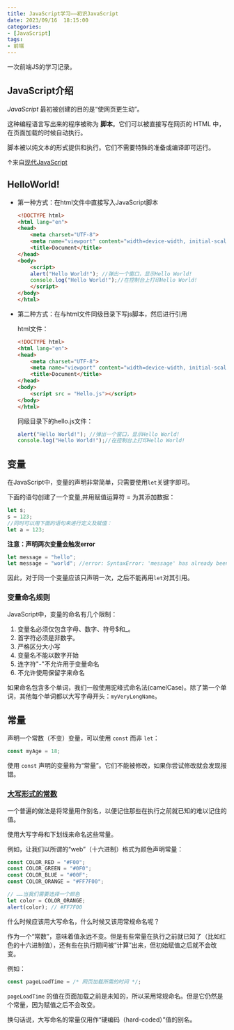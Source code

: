 ```yaml
---
title: JavaScript学习——初识JavaScript
date: 2023/09/16  18:15:00
categories:
- [JavaScript]
tags:
- 前端
---
```


一次前端JS的学习记录。

<!-- more -->

## JavaScript介绍

*JavaScript* 最初被创建的目的是“使网页更生动”。

这种编程语言写出来的程序被称为 **脚本**。它们可以被直接写在网页的 HTML 中，在页面加载的时候自动执行。

脚本被以纯文本的形式提供和执行。它们不需要特殊的准备或编译即可运行。

↑来自[现代JavaScript](https://zh.javascript.info/intro)

## HelloWorld!

- 第一种方式：在html文件中直接写入JavaScript脚本

  ```html
  <!DOCTYPE html>
  <html lang="en">
  <head>
      <meta charset="UTF-8">
      <meta name="viewport" content="width=device-width, initial-scale=1.0">
      <title>Document</title>
  </head>
  <body>
      <script>
      alert("Hello World!"); //弹出一个窗口，显示Hello World!
      console.log("Hello World!");//在控制台上打印Hello World!
      </script>
  </body>
  </html>
- 第二种方式：在与html文件同级目录下写js脚本，然后进行引用

  html文件：

  ```html
  <!DOCTYPE html>
  <html lang="en">
  <head>
      <meta charset="UTF-8">
      <meta name="viewport" content="width=device-width, initial-scale=1.0">
      <title>Document</title>
  </head>
  <body>
      <script src = "Hello.js"></script>
  </body>
  </html>
  ```

  同级目录下的hello.js文件：

  ```javascript
  alert("Hello World!"); //弹出一个窗口，显示Hello World!
  console.log("Hello World!");//在控制台上打印Hello World!

## 变量

在JavaScript中，变量的声明非常简单，只需要使用`let`关键字即可。

下面的语句创建了一个变量,并用赋值运算符 = 为其添加数据：

```javascript
let s;
s = 123;
//同时可以用下面的语句来进行定义及赋值：
let a = 123;
```

**注意：声明两次变量会触发error**

```javascript
let message = "hello";
let message = "world"; //error: SyntaxError: 'message' has already been declared
```

因此，对于同一个变量应该只声明一次，之后不能再用`let`对其引用。

### 变量命名规则

JavaScript中，变量的命名有几个限制：

1. 变量名必须仅包含字母、数字、符号$和_。
2. 首字符必须是非数字。
3. 严格区分大小写
4. 变量名不能以数字开始
5. 连字符"-"不允许用于变量命名
6. 不允许使用保留字来命名

如果命名包含多个单词，我们一般使用驼峰式命名法(camelCase)。除了第一个单词，其他每个单词都以大写字母开头：`myVeryLongName`。 
## 常量

声明一个常数（不变）变量，可以使用 `const` 而非 `let`：

```js
const myAge = 18;
```

使用 `const` 声明的变量称为“常量”。它们不能被修改，如果你尝试修改就会发现报错。

### [大写形式的常数](https://zh.javascript.info/variables#da-xie-xing-shi-de-chang-shu)

一个普遍的做法是将常量用作别名，以便记住那些在执行之前就已知的难以记住的值。

使用大写字母和下划线来命名这些常量。

例如，让我们以所谓的“web”（十六进制）格式为颜色声明常量：

```javascript
const COLOR_RED = "#F00";
const COLOR_GREEN = "#0F0";
const COLOR_BLUE = "#00F";
const COLOR_ORANGE = "#FF7F00";

// ……当我们需要选择一个颜色
let color = COLOR_ORANGE;
alert(color); // #FF7F00
```

什么时候应该用大写命名，什么时候又该用常规命名呢？

作为一个“常数”，意味着值永远不变。但是有些常量在执行之前就已知了（比如红色的十六进制值），还有些在执行期间被“计算”出来，但初始赋值之后就不会改变。

例如：

```javascript
const pageLoadTime = /* 网页加载所需的时间 */;
```

`pageLoadTime` 的值在页面加载之前是未知的，所以采用常规命名。但是它仍然是个常量，因为赋值之后不会改变。

换句话说，大写命名的常量仅用作“硬编码（hard-coded）”值的别名。
